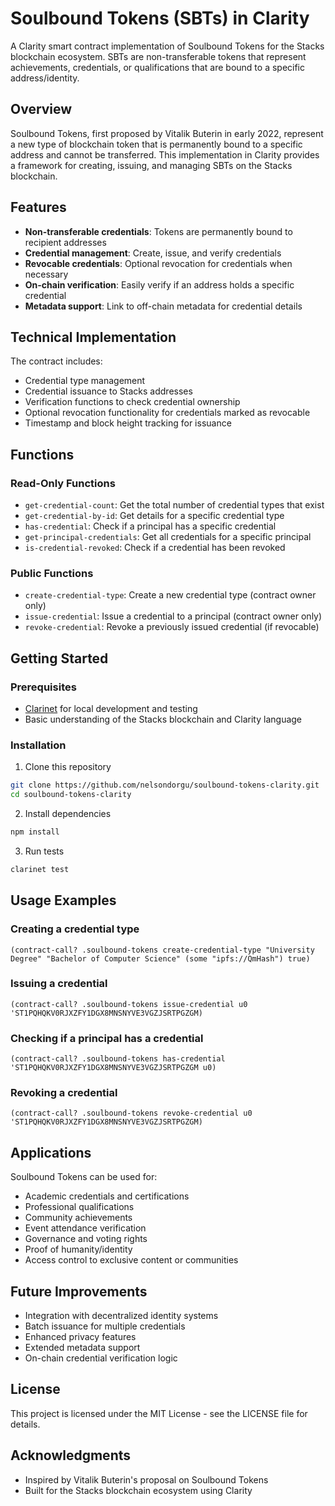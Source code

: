 # Soulbound Tokens (SBTs) in Clarity

A Clarity smart contract implementation of Soulbound Tokens for the Stacks blockchain ecosystem. SBTs are non-transferable tokens that represent achievements, credentials, or qualifications that are bound to a specific address/identity.

## Overview

Soulbound Tokens, first proposed by Vitalik Buterin in early 2022, represent a new type of blockchain token that is permanently bound to a specific address and cannot be transferred. This implementation in Clarity provides a framework for creating, issuing, and managing SBTs on the Stacks blockchain.

## Features

- **Non-transferable credentials**: Tokens are permanently bound to recipient addresses
- **Credential management**: Create, issue, and verify credentials
- **Revocable credentials**: Optional revocation for credentials when necessary
- **On-chain verification**: Easily verify if an address holds a specific credential
- **Metadata support**: Link to off-chain metadata for credential details

## Technical Implementation

The contract includes:

- Credential type management
- Credential issuance to Stacks addresses
- Verification functions to check credential ownership
- Optional revocation functionality for credentials marked as revocable
- Timestamp and block height tracking for issuance

## Functions

### Read-Only Functions

- `get-credential-count`: Get the total number of credential types that exist
- `get-credential-by-id`: Get details for a specific credential type
- `has-credential`: Check if a principal has a specific credential
- `get-principal-credentials`: Get all credentials for a specific principal
- `is-credential-revoked`: Check if a credential has been revoked

### Public Functions

- `create-credential-type`: Create a new credential type (contract owner only)
- `issue-credential`: Issue a credential to a principal (contract owner only)
- `revoke-credential`: Revoke a previously issued credential (if revocable)

## Getting Started

### Prerequisites

- [Clarinet](https://github.com/hirosystems/clarinet) for local development and testing
- Basic understanding of the Stacks blockchain and Clarity language

### Installation

1. Clone this repository
```bash
git clone https://github.com/nelsondorgu/soulbound-tokens-clarity.git
cd soulbound-tokens-clarity
```

2. Install dependencies
```bash
npm install
```

3. Run tests
```bash
clarinet test
```

## Usage Examples

### Creating a credential type

```clarity
(contract-call? .soulbound-tokens create-credential-type "University Degree" "Bachelor of Computer Science" (some "ipfs://QmHash") true)
```

### Issuing a credential

```clarity
(contract-call? .soulbound-tokens issue-credential u0 'ST1PQHQKV0RJXZFY1DGX8MNSNYVE3VGZJSRTPGZGM)
```

### Checking if a principal has a credential

```clarity
(contract-call? .soulbound-tokens has-credential 'ST1PQHQKV0RJXZFY1DGX8MNSNYVE3VGZJSRTPGZGM u0)
```

### Revoking a credential

```clarity
(contract-call? .soulbound-tokens revoke-credential u0 'ST1PQHQKV0RJXZFY1DGX8MNSNYVE3VGZJSRTPGZGM)
```

## Applications

Soulbound Tokens can be used for:

- Academic credentials and certifications
- Professional qualifications
- Community achievements
- Event attendance verification
- Governance and voting rights
- Proof of humanity/identity
- Access control to exclusive content or communities

## Future Improvements

- Integration with decentralized identity systems
- Batch issuance for multiple credentials
- Enhanced privacy features
- Extended metadata support
- On-chain credential verification logic

## License

This project is licensed under the MIT License - see the LICENSE file for details.

## Acknowledgments

- Inspired by Vitalik Buterin's proposal on Soulbound Tokens
- Built for the Stacks blockchain ecosystem using Clarity